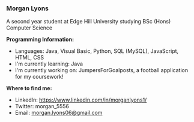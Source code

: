 ### Morgan Lyons
A second year student at Edge Hill University studying BSc (Hons) Computer Science

**Programming Information:**
* Languages:                  Java, Visual Basic, Python, SQL (MySQL), JavaScript, HTML, CSS
* I'm currently learning:     Java
* I'm currently working on:   JumpersForGoalposts, a football application for my coursework!

**Where to find me:**
* LinkedIn: https://www.linkedin.com/in/morganlyons1/
* Twitter: morgan_5556
* Email: morgan.lyons06@gmail.com

<!--
**morgan5556/morgan5556** is a ✨ _special_ ✨ repository because its `README.md` (this file) appears on your GitHub profile.

Here are some ideas to get you started:

- 🔭 I’m currently working on ...
- 🌱 I’m currently learning ...
- 👯 I’m looking to collaborate on ...
- 🤔 I’m looking for help with ...
- 💬 Ask me about ...
- 📫 How to reach me: ...
- 😄 Pronouns: ...
- ⚡ Fun fact: ...
-->
